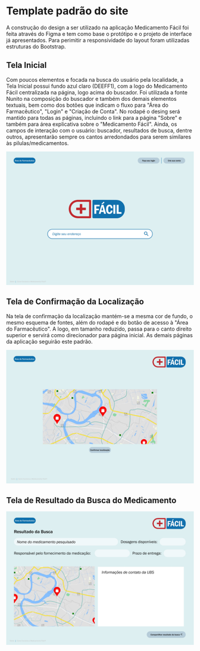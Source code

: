 # Template padrão do site

A construção do design a ser utilizado na aplicação Medicamento Fácil foi feita através do Figma e tem como base o protótipo e o projeto de interface já apresentados. Para perimitir a responsividade do layout foram utilizadas estruturas do Bootstrap. 

## Tela Inicial

Com poucos elementos e focada na busca do usuário pela localidade, a Tela Inicial possui fundo azul claro (DEEFF1), com a logo do Medicamento Fácil centralizada na página, logo acima do buscador. Foi utilizada a fonte Nunito na composição do buscador e também dos demais elementos textuais, bem como dos botões que indicam o fluxo para "Área do Farmacêutico", "Login" e "Criação de Conta". No rodapé o desing será mantido para todas as páginas, incluindo o link para a página "Sobre" e também para área explicativa sobre o "Medicamento Fácil". Ainda, os campos de interação com o usuário: buscador, resultados de busca, dentre outros, apresentarão sempre os cantos arredondados para serem similares às pilulas/medicamentos.

![Inicial](img/Inicial.jpg)

## Tela de Confirmação da Localização

Na tela de confirmação da localização mantém-se a mesma cor de fundo, o mesmo esquema de fontes, além do rodapé e do botão de acesso à "Área do Farmacêutico". A logo, em tamanho reduzido, passa para o canto direito superior e servirá como direcionador para página inicial. As demais páginas da aplicação seguirão este padrão.

![Localizacao](img/Localizacao.jpg)

## Tela de Resultado da Busca do Medicamento

![Busca](img/Busca.jpg)
